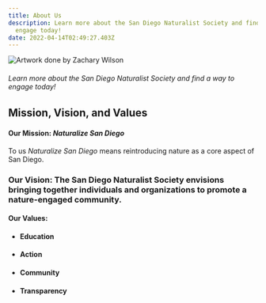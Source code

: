 ```yaml
---
title: About Us
description: Learn more about the San Diego Naturalist Society and find a way to
  engage today!
date: 2022-04-14T02:49:27.403Z
---
```

![Artwork done by Zachary Wilson](/assets/images/posts/logo.png "SDNS Logo")



###### Learn more about the San Diego Naturalist Society and find a way to engage today!

## Mission, Vision, and Values

#### Our Mission: *Naturalize San Diego*

To us *Naturalize San Diego* means reintroducing nature as a core aspect of San Diego. 

### Our Vision: The San Diego Naturalist Society envisions bringing together individuals and organizations to promote a nature-engaged community.

#### Our Values: 

* #### Education
* #### Action
* #### Community
* #### Transparency
